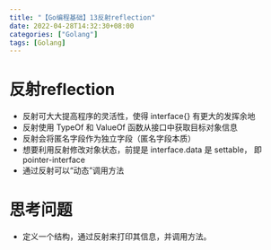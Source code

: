 ```yaml
---
title: "【Go编程基础】13反射reflection"
date: 2022-04-28T14:32:30+08:00
categories: ["Golang"]
tags: [Golang]
---
```

# 反射reflection
- 反射可大大提高程序的灵活性，使得 interface{} 有更大的发挥余地
- 反射使用 TypeOf 和 ValueOf 函数从接口中获取目标对象信息
- 反射会将匿名字段作为独立字段（匿名字段本质）
- 想要利用反射修改对象状态，前提是 interface.data 是 settable，
即 pointer-interface
- 通过反射可以“动态”调用方法

# 思考问题
- 定义一个结构，通过反射来打印其信息，并调用方法。
